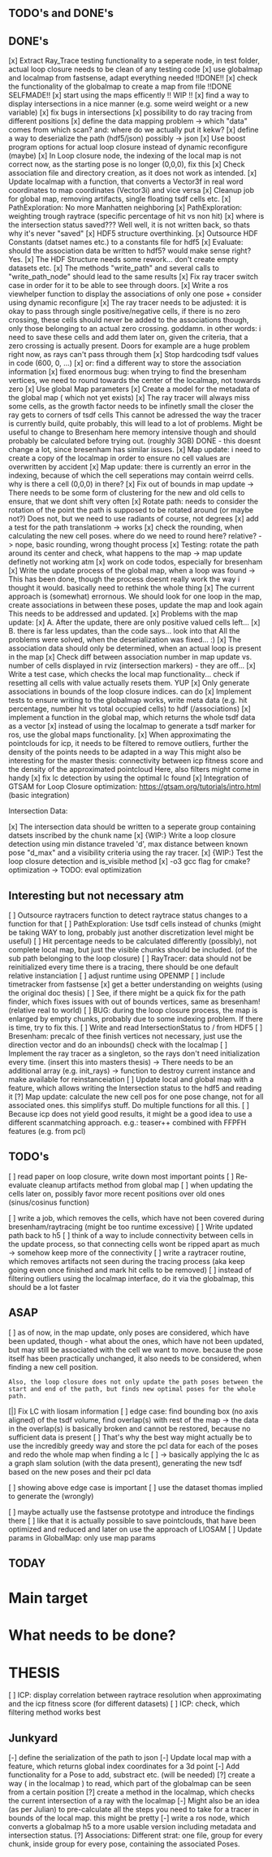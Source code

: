 ## TODO's and DONE's ##

## DONE's ##

[x] Extract Ray_Trace testing functionality to a seperate node, in test folder, actual loop closure needs to be clean of any testing code
[x] use globalmap and localmap from fastsense, adapt everything needed  !!DONE!!
[x] check the functionality of the globalmap to create a map from file  !!DONE SELFMADE!!
[x] start using the maps efficently !! WIP !!
[x] find a way to display intersections in a nice manner (e.g. some weird weight or a new variable)
[x] fix bugs in intersections
[x] possibility to do ray tracing from different positions
[x] define the data mapping problem -> which "data" comes from which scan? and: where do we actually put it kekw?
[x] define a way to deserialize the path (hdf5/json) possibly -> json
[x] Use boost program options for actual loop closure instead of dynamic reconfigure (maybe)
[x] In Loop closure node, the indexing of the local map is not correct now, as the starting pose is no longer (0,0,0), fix this
[x] Check association file and directory creation, as it does not work as intended.
[x] Update localmap with a function, that converts a Vector3f in real word coordinates to map coordinates (Vector3i) and vice versa
[x] Cleanup job for global map, removing artifacts, single floating tsdf cells etc.
[x] PathExploration: No more Manhatten neighboring
[x] PathExploration: weighting trough raytrace (specific percentage of hit vs non hit)
[x] where is the intersection status saved??? Well well, it is not written back, so thats why it's never "saved"
[x] HDF5 structure overthinking.
[x] Outsource HDF Constants (datset names etc.) to a constants file for hdf5
[x] Evaluate: should the association data be written to hdf5? would make sense right? Yes.
[x] The HDF Structure needs some rework... don't create empty datasets etc.
[x] The methods "write_path" and several calls to "write_path_node" should lead to the same results
[x] Fix ray tracer switch case in order for it to be able to see through doors.
[x] Write a ros viewhelper function to display the associations of only one pose + consider using dynamic reconfigure
[x] The ray tracer needs to be adjusted: it is okay to pass through single positive/negative cells, if there is no zero crossing, these
    cells should never be added to the associations though, only those belonging to an actual zero crossing. goddamn. in other words:
    i need to save these cells and add them later on, given the criteria, that a zero crossing is actually present.
    Doors for example are a huge problem right now, as rays can't pass through them
[x] Stop hardcoding tsdf values in code (600, 0, ...)
[x] or: find a different way to store the association information
[x] fixed enormous bug: when trying to find the bresenham vertices, we need to round towards the center of the localmap, not towards zero
[x] Use global Map parameters
[x] Create a model for the metadata of the global map ( which not yet exists)
[x] The ray tracer will always miss some cells, as the growth factor needs to be infinetly small the closer the ray gets to corners of tsdf cells
    This cannot be adressed the way the tracer is currently build, quite probably, this will lead to a lot of problems. Might be useful to change to Bresenham here
    memory intensive though and should probably be calculated before trying out. (roughly 3GB)
    DONE - this doesnt change a lot, since bresenham has similar issues.
[x] Map update: i need to create a copy of the localmap in order to ensure no cell values are overwritten by accident
[x] Map update: there is currently an error in the indexing, because of which the cell seperations may contain weirrd cells. why is there a cell (0,0,0) in there?
[x] Fix out of bounds in map update
    -> There needs to be some form of clustering for the new and old cells to ensure, that we dont shift very often
[x] Rotate path: needs to consider the rotation of the point the path is supposed to be rotated around (or maybe not?)
    Does not, but we need to use radiants of course, not degrees
[x] add a test for the path translationm -> works
[x] check the rounding, when calculating the new cell poses. where do we need to round here? relative?
    -> nope, basic rounding, wrong thought process
[x] Testing: rotate the path around its center and check, what happens to the map -> map update definetly not working atm
[x] work on code todos, especially for bresenham
[x] Write the update process of the global map, when a loop was found
    -> This has been done, though the process doesnt really work the way i thought it would. basically need to rethink the whole thing
[x] The current approach is (somewhat) errornous. We should look for one loop in the map, create associations in between these poses, update the map and look again
    This needs to be addressed and updated.
[x] Problems with the map update: 
[x] A. After the update, there are only positive valued cells left...
[x] B. there is far less updates, than the code says... look into that
    All the problems were solved, when the deserialization was fixed... :)
[x] The association data should only be determined, when an actual loop is present in the map
[x] Check diff between association number in map update vs. number of cells displayed in rviz (intersection markers) - they are off...
[x] Write a test case, which checks the local map functionality... check if resetting all cells with value actually resets them. YUP
[x] Only generate associations in bounds of the loop closure indices. can do
[x] Implement tests to ensure writing to the globalmap works, write meta data (e.g. hit percentage, number hit vs total occupied cells)
    to hdf (/associations)
[x] implement a function in the global map, which returns the whole tsdf data as a vector
[x] instead of using the localmap to generate a tsdf marker for ros, use the global maps functionality.
[x] When approximating the pointclouds for icp, it needs to be filtered to remove outliers, further the density of the points needs to be adapted in a way
    This might also be interesting for the master thesis: connectivity between icp fitness score and the density of the approximated pointcloud
    Here, also filters might come in handy
[x] fix lc detection by using the optimal lc found
[x] Integration of GTSAM for Loop Closure optimization: https://gtsam.org/tutorials/intro.html (basic integration)


Intersection Data:

[x] The intersection data should be written to a seperate group containing datsets inscribed by the chunk name
[x] {WIP:} Write a loop closure detection using min distance traveled 'd', max distance between known pose "d_max" and a visibility criteria using the ray tracer.
[x] {WIP:} Test the loop closure detection and is_visible method
[x] -o3 gcc flag for cmake? optimization -> TODO: eval optimization

## Interesting but not necessary atm ##

[ ] Outsource raytracers function to detect raytrace status changes to a function for that
[ ] PathExploration: Use tsdf cells instead of chunks (might be taking WAY to long, probably just another discretization level might be useful)
[ ] Hit percentage needs to be calculated differently (possibly), not complete local map, but just the visible chunks should be included. (of the sub path belonging to the loop closure)
[ ] RayTracer: data should not be reinitialized every time there is a tracing, there should be one default relative instanciation
[ ] adjust runtime using OPENMP
[ ] include timetracker from fastsense
[x] get a better understanding on weights (using the original doc thesis)
[ ] See, if there might be a quick fix for the path finder, which fixes issues with out of bounds vertices, same as bresenham! (relative real to world)
[ ] BUG: during the loop closure process, the map is enlarged by empty chunks, probably due to some indexing problem. If there is time, try to fix this.
[ ] Write and read IntersectionStatus to / from HDF5
[ ] Bresenham: precalc of thee finish vertices not necessary, just use the direction vector and do an inbounds() check with the localmap
[ ] Implement the ray tracer as a singleton, so the rays don't need initialization every time. (insert this into masters thesis)
    -> There needs to be an additional array (e.g. init_rays)
    -> function to destroy current instance and make available for reinstanceiation
[ ] Update local and global map with a feature, which allows writing the Intersection status to the hdf5 and reading it
[?] Map update: calculate the new cell pos for one pose change, not for all associated ones. this simplifys stuff. Do multiple functions for all this.
[ ] Because icp does not yield good results, it might be a good idea to use a different scanmatching approach. e.g.: teaser++ combined with FFPFH features 
    (e.g. from pcl)

## TODO's ##

[ ] read paper on loop closure, write down most important points
[ ] Re-evaluate cleanup artifacts method from global map
[ ] when updating the cells later on, possibly favor more recent positions over old ones (sinus/cosinus function)

[ ] write a job, which removes the cells, which have not been covered during bresenham/raytracing (might be too runtime excessive)
[ ] Write updated path back to h5
[ ] think of a way to include connectivity between cells in the update process, so that connecting cells wont be ripped apart as much
    -> somehow keep more of the connectivity
[ ] write a raytracer routine, which removes artifacts not seen during the tracing process (aka keep going even once finished and mark hit cells to be
    removed)
[ ] instead of filtering outliers using the localmap interface, do it via the globalmap, this should be a lot faster

## ASAP ##

[ ] as of now, in the map update, only poses are considered, which have been updated, though - what about the ones, which have not been updated, but
    may still be associated with the cell we want to move. because the pose itself has been practically unchanged, it also needs to be considered, when finding a new cell position.


    Also, the loop closure does not only update the path poses between the start and end of the path, but finds new optimal poses for the whole path.

[|] Fix LC with liosam information
[ ] edge case: find bounding box (no axis aligned) of the tsdf volume, find overlap(s) with rest of the map
    -> the data in the overlap(s) is basically broken and cannot be restored, because no sufficient data is present
[ ] That's why the best way might actually be to use the incredibly greedy way and store the pcl data for each of the poses and redo the whole map when finding a lc
[ ] -> basically applying the lc as a graph slam solution (with the data present), generating the new tsdf based on the new poses and their pcl data


[ ] showing above edge case is important
[ ] use the dataset thomas implied to generate the (wrongly)

[ ] maybe actually use the fastsense prototype and introduce the findings there
[ ] like that it is actually possible to save pointclouds, that have been optimized and reduced and later on use the approach of LIOSAM
[ ] Update params in GlobalMap: only use map params





## TODAY ##

# Main target #

# What needs to be done? #

# THESIS

[ ] ICP: display correlation between raytrace resolution when approximating and the icp fitness score (for different datasets)
[ ] ICP: check, which filtering method works best



## Junkyard ##

[-] define the serialization of the path to json
[-] Update local map with a feature, which returns global index coordinates for a 3d point
[-] Add functionality for a Pose to add, substract etc. (will be needed) 
[?] create a way ( in the localmap ) to read, which part of the globalmap can be seen from a certain position
[?] create a method in the localmap, which checks the current intersection of a ray with the localmap
[-] Might also be an idea (as per Julian) to pre-calculate all the steps you need to take for a tracer in bounds of the local map. this might be pretty 
[-] write a ros node, which converts a globalmap h5 to a more usable version including metadata and intersection status.
[?] Associations: Different strat: one file, group for every chunk, inside group for every pose, containing the associated Poses.